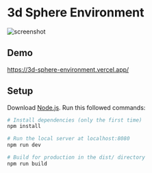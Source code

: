 # 3d Sphere Environment

![screenshot](https://github.com/fsefidabi/3d-sphere-environment/blob/master/static/screenshot.png)

## Demo
https://3d-sphere-environment.vercel.app/

## Setup
Download [Node.js](https://nodejs.org/en/download/).
Run this followed commands:

``` bash
# Install dependencies (only the first time)
npm install

# Run the local server at localhost:8080
npm run dev

# Build for production in the dist/ directory
npm run build
```
